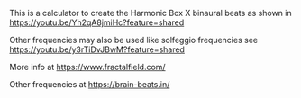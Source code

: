 This is a calculator to create the Harmonic Box X binaural beats as shown in https://youtu.be/Yh2qA8jmiHc?feature=shared

Other frequencies may also be used like solfeggio frequencies see https://youtu.be/y3rTiDvJBwM?feature=shared

More info at https://www.fractalfield.com/

Other frequencies at https://brain-beats.in/
